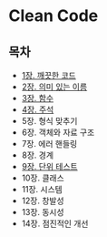 # Clean Code

## 목차
- [1장. 깨끗한 코드](./contents/chapter01.md)
- [2장. 의미 있는 이름](./contents/chapter02.md)
- [3장. 함수](./contents/chapter03.md)
- [4장. 주석](./contents/chapter04.md)
- 5장. 형식 맞추기
- 6장. 객체와 자료 구조
- 7장. 에러 핸들링
- 8장. 경계
- [9장. 단위 테스트](./contents/chapter09.md)
- 10장. 클래스
- 11장. 시스템
- 12장. 창발성
- 13장. 동시성
- 14장. 점진적인 개선